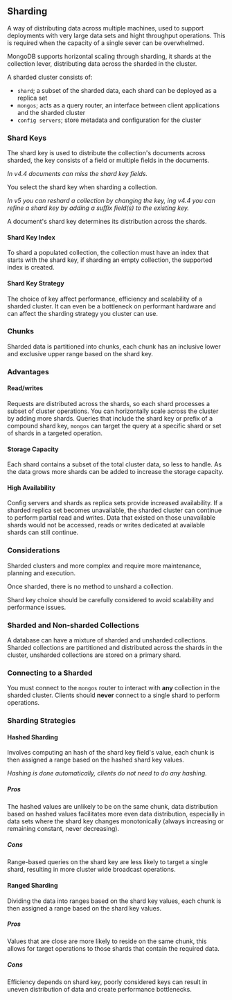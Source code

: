 ## Sharding

A way of distributing data across multiple machines, used to support deployments with very large data sets and hight throughput operations. This is required when the capacity of a single sever can be overwhelmed.

MongoDB supports horizontal scaling through sharding, it shards at the collection lever, distributing data across the sharded in the cluster.

A sharded cluster consists of:

- `shard`; a subset of the sharded data, each shard can be deployed as a replica set
- `mongos`; acts as a query router, an interface between client applications and the sharded cluster
- `config servers`; store metadata and configuration for the cluster

### Shard Keys

The shard key is used to distribute the collection's documents across sharded, the key consists of a field or multiple fields in the documents.

_In v4.4 documents can miss the shard key fields._

You select the shard key when sharding a collection.

_In v5 you can reshard a collection by changing the key, ing v4.4 you can refine a shard key by adding a suffix field(s) to the existing key._

A document's shard key determines its distribution across the shards.

#### Shard Key Index

To shard a populated collection, the collection must have an index that starts with the shard key, if sharding an empty collection, the supported index is created.

#### Shard Key Strategy

The choice of key affect performance, efficiency and scalability of a sharded cluster. It can even be a bottleneck on performant hardware and can affect the sharding strategy you cluster can use.

### Chunks

Sharded data is partitioned into chunks, each chunk has an inclusive lower and exclusive upper range based on the shard key.

### Advantages

#### Read/writes

Requests are distributed across the shards, so each shard processes a subset of cluster operations. You can horizontally scale across the cluster by adding more shards. Queries that include the shard key or prefix of a compound shard key, `mongos` can target the query at a specific shard or set of shards in a targeted operation.

#### Storage Capacity

Each shard contains a subset of the total cluster data, so less to handle. As the data grows more shards can be added to increase the storage capacity.

#### High Availability

Config servers and shards as replica sets provide increased availability. If a sharded replica set becomes unavailable, the sharded cluster can continue to perform partial read and writes. Data that existed on those unavailable shards would not be accessed, reads or writes dedicated at available shards can still continue.

### Considerations

Sharded clusters and more complex and require more maintenance, planning and execution.

Once sharded, there is no method to unshard a collection.

Shard key choice should be carefully considered to avoid scalability and performance issues.

### Sharded and Non-sharded Collections

A database can have a mixture of sharded and unsharded collections. Sharded collections are partitioned and distributed across the shards in the cluster, unsharded collections are stored on a primary shard.

### Connecting to a Sharded

You must connect to the `mongos` router to interact with **any** collection in the sharded cluster. Clients should **never** connect to a single shard to perform operations.

### Sharding Strategies

#### Hashed Sharding

Involves computing an hash of the shard key field's value, each chunk is then assigned a range based on the hashed shard key values.

_Hashing is done automatically, clients do not need to do any hashing._

##### Pros

The hashed values are unlikely to be on the same chunk, data distribution based on hashed values facilitates more even data distribution, especially in data sets where the shard key changes monotonically (always increasing or remaining constant, never decreasing).

##### Cons

Range-based queries on the shard key are less likely to target a single shard, resulting in more cluster wide broadcast operations.

#### Ranged Sharding

Dividing the data into ranges based on the shard key values, each chunk is then assigned a range based on the shard key values.

##### Pros

Values that are close are more likely to reside on the same chunk, this allows for target operations to those shards that contain the required data.

##### Cons

Efficiency depends on shard key, poorly considered keys can result in uneven distribution of data and create performance bottlenecks.
